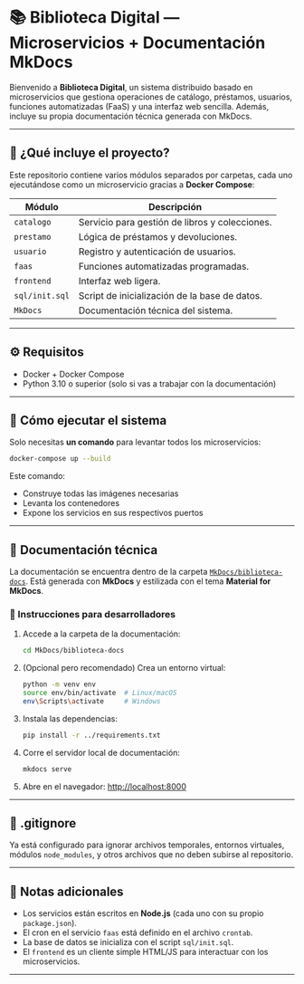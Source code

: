 # 📚 Biblioteca Digital — Microservicios + Documentación MkDocs

Bienvenido a **Biblioteca Digital**, un sistema distribuido basado en microservicios que gestiona operaciones de catálogo, préstamos, usuarios, funciones automatizadas (FaaS) y una interfaz web sencilla. Además, incluye su propia documentación técnica generada con MkDocs.

---

## 🚀 ¿Qué incluye el proyecto?

Este repositorio contiene varios módulos separados por carpetas, cada uno ejecutándose como un microservicio gracias a **Docker Compose**:

| Módulo          | Descripción |
|-----------------|-------------|
| `catalogo`      | Servicio para gestión de libros y colecciones. |
| `prestamo`      | Lógica de préstamos y devoluciones. |
| `usuario`       | Registro y autenticación de usuarios. |
| `faas`          | Funciones automatizadas programadas. |
| `frontend`      | Interfaz web ligera. |
| `sql/init.sql`  | Script de inicialización de la base de datos. |
| `MkDocs`        | Documentación técnica del sistema. |

---

## ⚙️ Requisitos

- Docker + Docker Compose
- Python 3.10 o superior (solo si vas a trabajar con la documentación)

---

## 🧪 Cómo ejecutar el sistema

Solo necesitas **un comando** para levantar todos los microservicios:

```bash
docker-compose up --build
```

Este comando:
- Construye todas las imágenes necesarias
- Levanta los contenedores
- Expone los servicios en sus respectivos puertos

---

## 📄 Documentación técnica

La documentación se encuentra dentro de la carpeta [`MkDocs/biblioteca-docs`](MkDocs/biblioteca-docs). Está generada con **MkDocs** y estilizada con el tema **Material for MkDocs**.

### 🧰 Instrucciones para desarrolladores

1. Accede a la carpeta de la documentación:

   ```bash
   cd MkDocs/biblioteca-docs
   ```

2. (Opcional pero recomendado) Crea un entorno virtual:

   ```bash
   python -m venv env
   source env/bin/activate  # Linux/macOS
   env\Scripts\activate     # Windows
   ```

3. Instala las dependencias:

   ```bash
   pip install -r ../requirements.txt
   ```

4. Corre el servidor local de documentación:

   ```bash
   mkdocs serve
   ```

5. Abre en el navegador: [http://localhost:8000](http://localhost:8000)

---

## 🧼 .gitignore

Ya está configurado para ignorar archivos temporales, entornos virtuales, módulos `node_modules`, y otros archivos que no deben subirse al repositorio.

---

## 🧠 Notas adicionales

- Los servicios están escritos en **Node.js** (cada uno con su propio `package.json`).
- El cron en el servicio `faas` está definido en el archivo `crontab`.
- La base de datos se inicializa con el script `sql/init.sql`.
- El `frontend` es un cliente simple HTML/JS para interactuar con los microservicios.

---
